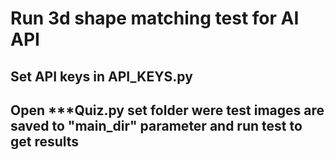 # Run 3d shape matching test for AI API
## Set API keys in API_KEYS.py
## Open ***Quiz.py set folder were test images are saved to "main_dir" parameter and run test to get results
